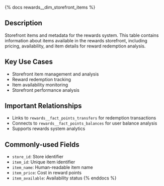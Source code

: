 {% docs rewards__dim_storefront_items %}
## Description
Storefront items and metadata for the rewards system. This table contains information about items available in the rewards storefront, including pricing, availability, and item details for reward redemption analysis.

## Key Use Cases
- Storefront item management and analysis
- Reward redemption tracking
- Item availability monitoring
- Storefront performance analysis

## Important Relationships
- Links to `rewards__fact_points_transfers` for redemption transactions
- Connects to `rewards__fact_points_balances` for user balance analysis
- Supports rewards system analytics

## Commonly-used Fields
- `store_id`: Store identifier
- `item_id`: Unique item identifier
- `item_name`: Human-readable item name
- `item_price`: Cost in reward points
- `item_available`: Availability status
{% enddocs %} 